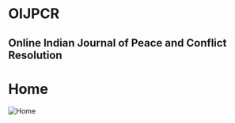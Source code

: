# OIJPCR
## Online Indian Journal of Peace and Conflict Resolution
# Home
![Home](../TinyMCE/Showcase/landing.png)
